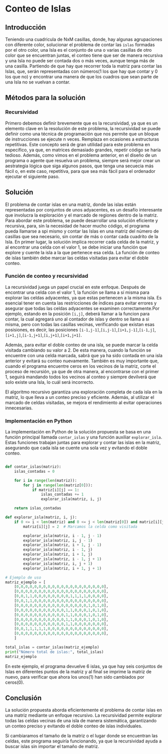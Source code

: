 # Conteo de Islas

## Introducción

Teniendo una cuadricula de NxM casillas, donde, hay algunas agrupaciones con diferente color, solucionar el problema de contar las `islas` formadas por el otro color, una Isla es el conjunto de una o varias casillas de otro color que se encuentran juntas, el conteo tiene que ser de manera recursiva y una Isla no puede ser contada dos o más veces, aunque tenga más de una casilla.
Partiendo de que hay que recorrer toda la matriz para contar las Islas, que, serán representadas con números(1 los que hay que contar y 0 los que no) y encontrar una manera de que los cuadros que sean parte de una Isla no se vuelvan a contar.

## Métodos para la solución

### Recursividad

Primero debemos definir brevemente que es la recursividad, ya que es un elemento clave en la resolución de este problema, la recursividad se puede definir como una técnica de programación que nos permite que un bloque de instrucciones se ejecute n veces. Remplaza en ocasiones a estructuras repetitivas.
Este concepto será de gran utilidad para este problema en especifico, ya que, en matrices demasiado grandes, repetir código se haría tedioso.
Además, como vimos en el problema anterior, en el diseño de un programa o agente que resuelva un problema, siempre será mejor crear un aestrategia lógica que siga algunos pasos, que tenga una secuecia más fácil o, en este caso, repetitiva, para que sea más fácil para el ordenador ejecutar el siguiente paso.

## Solución

El problema de contar islas en una matriz, donde las islas están representadas por conjuntos de unos adyacentes, es un desafío interesante que involucra la exploración y el marcado de regiones dentro de la matriz. Para abordar este problema, se puede desarrollar una solución eficiente y recursiva, para, sin la necesidad de hacer mucho código, el programa pueda llamarse a spi mismo y contar las Islas en una matriz del número de casillas que sea necesario, sin contar de más o contar cada cuadrito de la Isla.
En primer lugar, la solución implica recorrer cada celda de la matriz, y al encontrar una celda con el valor 1, se debe iniciar una función que explore y cuente la isla a la que pertenece esa celda. La función de conteo de islas también debe marcar las celdas visitadas para evitar el doble conteo.

### Función de conteo y recursividad

La recursividad juega un papel crucial en este enfoque. Después de encontrar una celda con el valor 1, la función se llama a sí misma para explorar las celdas adyacentes, ya que estas pertenecen a la misma isla. Es esencial tener en cuenta las restricciones de índices para evitar errores y asegurar que todas las celdas adyacentes se examinen correctamente.Por ejemplo, estando en la posición `[i,j]`, deberá llamar a la funcion para contar, la cual agregará uno al contador de islas y dentro se llama a si misma, pero con todas las casillas vecinas, verificando que existan esas posisiones, es decir, las posiciones `[i-1,j-1]`,`[i,j-1]`,`[i+1,j-1]`,`[i-1,j]`,  `[i+1,j]`,`[i-1,j+1]`,`[i,j+1]`,`[i+1,j+1]`.

Además, para evitar el doble conteo de una isla, se puede marcar la celda visitada cambiando su valor a 2. De esta manera, cuando la función se encuentre con una celda marcada, sabrá que ya ha sido contada en una isla anterior y evitará su conteo nuevamente.
También es muy importante que, cuando el programa encuentre ceros en los vecinos de la matriz, corte el proceso de recursión, ya que de otra manera, al encontrarse con el primer 1, seguirá mandando todos los vecinos al conteo y siempre devilverá que solo existe una Isla, lo cuál será incorrecto.

El algoritmo recursivo garantiza una exploración completa de cada isla en la matriz, lo que lleva a un conteo preciso y eficiente. Además, al utilizar el marcado de celdas visitadas, se mejora el rendimiento al evitar operaciones innecesarias.

### Implementación en Python

La implementación en Python de la solución propuesta se basa en una función principal llamada `contar_islas` y una función auxiliar `explorar_isla`. Estas funciones trabajan juntas para explorar y contar las islas en la matriz, asegurando que cada isla se cuente una sola vez y evitando el doble conteo.

```python

def contar_islas(matriz):
    islas_contadas = 0

    for i in range(len(matriz)):
        for j in range(len(matriz[0])):
            if matriz[i][j] == 1:
                islas_contadas += 1
                explorar_isla(matriz, i, j)

    return islas_contadas

def explorar_isla(matriz, i, j):
    if 0 <= i < len(matriz) and 0 <= j < len(matriz[0]) and matriz[i][j] == 1:
        matriz[i][j] = 2  # Marcamos la celda como visitada

        explorar_isla(matriz, i - 1, j - 1)
        explorar_isla(matriz, i, j - 1)
        explorar_isla(matriz, i + 1, j - 1)
        explorar_isla(matriz, i - 1, j)
        explorar_isla(matriz, i + 1, j)
        explorar_isla(matriz, i - 1, j + 1)
        explorar_isla(matriz, i, j + 1)
        explorar_isla(matriz, i + 1, j + 1)

# Ejemplo de uso
matriz_ejemplo = [
    [0,0,0,0,0,0,0,0,0,0,0,0,0,0,0,0,0,0,0,0],
    [0,0,0,0,0,0,0,0,0,0,0,0,0,0,0,0,0,0,0,0],
    [0,0,1,1,0,0,0,0,0,0,0,0,1,1,1,1,0,0,0,0],
    [0,0,1,1,0,0,0,0,0,0,0,0,0,0,0,0,0,0,0,0],
    [0,0,0,0,0,0,0,0,0,0,0,0,0,0,0,0,1,0,1,0],
    [0,0,0,0,0,0,0,0,0,0,0,1,1,0,0,0,1,0,1,0],
    [0,0,0,0,0,0,0,0,0,0,0,1,1,0,0,0,1,0,1,0],
    [0,0,0,0,0,0,0,0,0,0,0,1,1,0,0,0,1,0,1,0],
    [0,0,0,0,0,0,0,0,0,0,0,1,1,0,0,0,0,0,0,0],
    [0,0,1,1,1,1,1,0,0,0,0,0,0,0,0,0,0,0,0,0],
    [0,0,0,0,0,0,0,0,0,0,0,0,0,0,0,0,0,0,0,0],
    ]

total_islas = contar_islas(matriz_ejemplo)
print("Número total de islas:", total_islas)
matriz_ejemplo

```
En este ejemplo, el programa devuelve 6 islas, ya que hay seis conjuntos de Islas en diferentes puntos de la matriz y al final se imprime la matriz de nuevo, para verificar que ahora los unos(1) han sido cambiados por ceros(0).

## Conclusión

La solución propuesta aborda eficientemente el problema de contar islas en una matriz mediante un enfoque recursivo. La recursividad permite explorar todas las celdas vecinas de una isla de manera sistemática, garantizando un conteo preciso y evitando el doble conteo de islas individuales.

Si cambiaramos el tamaño de la matriz o el lugar donde se encuentran las celdas, este programa seguiría funcionando, ya que la recursividad ayuda a buscar islas sin importar el tamaño de matriz.
